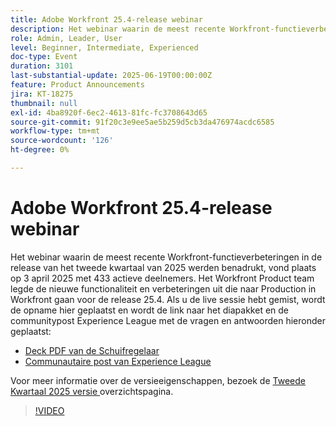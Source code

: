 ```yaml
---
title: Adobe Workfront 25.4-release webinar
description: Het webinar waarin de meest recente Workfront-functieverbeteringen in de release van het tweede kwartaal van 2025 werden benadrukt, vond plaats op 3 april 2025 met 433 actieve deelnemers.
role: Admin, Leader, User
level: Beginner, Intermediate, Experienced
doc-type: Event
duration: 3101
last-substantial-update: 2025-06-19T00:00:00Z
feature: Product Announcements
jira: KT-18275
thumbnail: null
exl-id: 4ba8920f-6ec2-4613-81fc-fc3708643d65
source-git-commit: 91f20c3e9ee5ae5b259d5cb3da476974acdc6585
workflow-type: tm+mt
source-wordcount: '126'
ht-degree: 0%

---
```


# Adobe Workfront 25.4-release webinar

Het webinar waarin de meest recente Workfront-functieverbeteringen in de release van het tweede kwartaal van 2025 werden benadrukt, vond plaats op 3 april 2025 met 433 actieve deelnemers. Het Workfront Product team legde de nieuwe functionaliteit en verbeteringen uit die naar Production in Workfront gaan voor de release 25.4. Als u de live sessie hebt gemist, wordt de opname hier geplaatst en wordt de link naar het diapakket en de communitypost Experience League met de vragen en antwoorden hieronder geplaatst:

* [ Deck PDF van de Schuifregelaar ](https://workfront-experience.s3.us-west-2.amazonaws.com/Training/Guides/Customer+Success+at+Scale/040325+-+25.4+Second+Quarter+2025+Release+Webinar.pdf)
* [ Communautaire post van Experience League ](https://experienceleaguecommunities.adobe.com/t5/workfront-discussions/event-follow-up-adobe-workfront-second-quarter-2025-release/td-p/746716)

Voor meer informatie over de versieeigenschappen, bezoek de [ Tweede Kwartaal 2025 versie ](https://experienceleague.adobe.com/nl/docs/workfront/using/product-announcements/product-releases/release-25-q2/25-q2-release-overview) overzichtspagina.


>[!VIDEO](https://video.tv.adobe.com/v/3463798/?learn=on&enablevpops)

